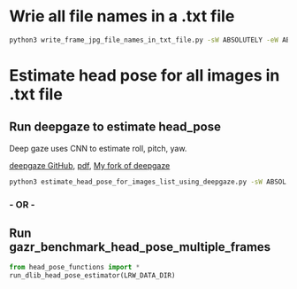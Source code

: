 # Wrie all file names in a .txt file

```sh
python3 write_frame_jpg_file_names_in_txt_file.py -sW ABSOLUTELY -eW ABUSE
```

# Estimate head pose for all images in .txt file

## Run deepgaze to estimate head_pose

Deep gaze uses CNN to estimate roll, pitch, yaw.

[deepgaze GitHub](https://github.com/mpatacchiola/deepgaze), [pdf](https://mpatacchiola.github.io/doc/Head%20Pose%20Estimation%20in%20the%20Wild%20using%20Convolutional%20Neural%20Networks%20and%20Adaptive%20Gradient%20Methods%20-%20Patacchiola%20and%20Cangelosi%20-%202017.pdf), [My fork of deepgaze](https://github.com/voletiv/deepgaze)

```sh
python3 estimate_head_pose_for_images_list_using_deepgaze.py -sW ABSOL -sE YEARS
```

### - OR -

## Run gazr_benchmark_head_pose_multiple_frames

```python
from head_pose_functions import *
run_dlib_head_pose_estimator(LRW_DATA_DIR)
```
